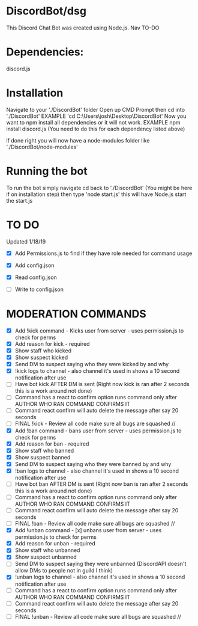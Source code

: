 # DiscordBot/dsg
This Discord Chat Bot was created using Node.js.
Nav TO-DO

# Dependencies: 
discord.js

# Installation
Navigate to your './DiscordBot' folder
Open up CMD Prompt then cd into './DiscordBot'
EXAMPLE 'cd C:\Users\josh\Desktop\DiscordBot'
Now you want to npm install all dependencies or it will not work.
EXAMPLE npm install discord.js
(You need to do this for each dependency listed above)

if done right you will now have a node-modules folder like './DiscordBot/node-modules'

# Running the bot
To run the bot simply navigate cd back to './DiscordBot' (You might be here if on installation step)
then type 'node start.js' this will have Node.js start the start.js

# TO DO
Updated 1/18/19
- [x] Add Permissions.js to find if they have role needed for command usage

- [x] Add config.json
- [x] Read config.json
- [ ] Write to config.json

# MODERATION COMMANDS
- [x] Add !kick command - Kicks user from server - uses permission.js to check for perms
- [x] Add reason for kick - required
- [x] Show staff who kicked
- [x] Show suspect kicked
- [x] Send DM to suspect saying who they were kicked by and why
- [x] !kick logs to channel - also channel it's used in shows a 10 second notification after use
- [ ] Have bot kick AFTER DM is sent (Right now kick is ran after 2 seconds this is a work around not done)
- [ ] Command has a react to confirm option runs command only after AUTHOR WHO RAN COMMAND CONFIRMS IT
- [ ] Command react confirm will auto delete the message after say 20 seconds
- [ ] FINAL !kick - Review all code make sure all bugs are squashed
//
- [x] Add !ban command - bans user from server - uses permission.js to check for perms
- [x] Add reason for ban - required
- [x] Show staff who banned
- [x] Show suspect banned
- [x] Send DM to suspect saying who they were banned by and why
- [x] !ban logs to channel - also channel it's used in shows a 10 second notification after use
- [ ] Have bot ban AFTER DM is sent (Right now ban is ran after 2 seconds this is a work around not done)
- [ ] Command has a react to confirm option runs command only after AUTHOR WHO RAN COMMAND CONFIRMS IT
- [ ] Command react confirm will auto delete the message after say 20 seconds
- [ ] FINAL !ban - Review all code make sure all bugs are squashed
//
- [x] Add !unban command - [x] unbans user from server - uses permission.js to check for perms
- [x] Add reason for unban - required
- [x] Show staff who unbanned
- [x] Show suspect unbanned
- [ ] Send DM to suspect saying they were unbanned (DiscordAPI doesn't allow DMs to people not in guild I think)
- [x] !unban logs to channel - also channel it's used in shows a 10 second notification after use
- [ ] Command has a react to confirm option runs command only after AUTHOR WHO RAN COMMAND CONFIRMS IT
- [ ] Command react confirm will auto delete the message after say 20 seconds
- [ ] FINAL !unban - Review all code make sure all bugs are squashed
//
